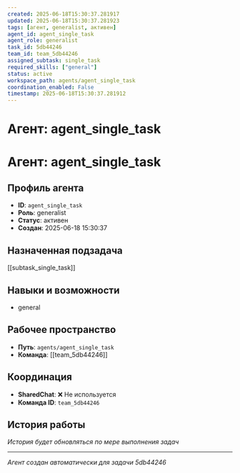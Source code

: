 ```yaml
---
created: 2025-06-18T15:30:37.281917
updated: 2025-06-18T15:30:37.281923
tags: [агент, generalist, активен]
agent_id: agent_single_task
agent_role: generalist
task_id: 5db44246
team_id: team_5db44246
assigned_subtask: single_task
required_skills: ["general"]
status: active
workspace_path: agents/agent_single_task
coordination_enabled: False
timestamp: 2025-06-18T15:30:37.281912
---
```


# Агент: agent_single_task

# Агент: agent_single_task

## Профиль агента

- **ID**: `agent_single_task`
- **Роль**: generalist
- **Статус**: активен
- **Создан**: 2025-06-18 15:30:37

## Назначенная подзадача

[[subtask_single_task]]

## Навыки и возможности

- general

## Рабочее пространство

- **Путь**: `agents/agent_single_task`
- **Команда**: [[team_5db44246]]

## Координация

- **SharedChat**: ❌ Не используется
- **Команда ID**: `team_5db44246`

## История работы

*История будет обновляться по мере выполнения задач*

---
*Агент создан автоматически для задачи 5db44246*
